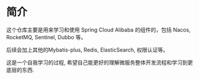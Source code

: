 # 简介

这个仓库主要是用来学习和使用 Spring Cloud Alibaba 的组件的，包括
Nacos, RocketMQ, Sentinel, Dubbo 等。

后续会加上其他的Mybatis-plus, Redis, ElasticSearch, 权限认证等。

这是一个自我学习的过程, 希望自己能更好的理解微服务整体开发流程和学习到更底层的东西.